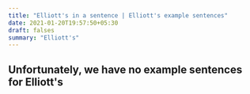 ```yaml
---
title: "Elliott's in a sentence | Elliott's example sentences"
date: 2021-01-20T19:57:50+05:30
draft: falses
summary: "Elliott's"
---
```

## Unfortunately, we have no example sentences for Elliott's                 
